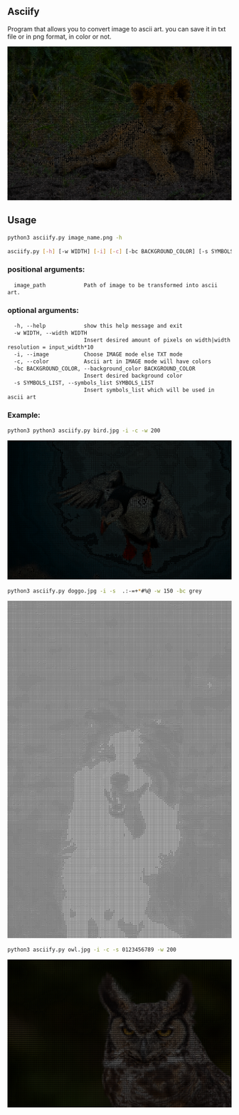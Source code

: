## Asciify
Program that allows you to convert image to ascii art.
you can save it in txt file or in png format, in color or not.

![GitHub Logo](lion_ascii.png)

## Usage
```bash
python3 asciify.py image_name.png -h
```
```bash
asciify.py [-h] [-w WIDTH] [-i] [-c] [-bc BACKGROUND_COLOR] [-s SYMBOLS_LIST] image_path
```
### positional arguments:
```
  image_path            Path of image to be transformed into ascii art.
```

### optional arguments:
```
  -h, --help            show this help message and exit
  -w WIDTH, --width WIDTH
                        Insert desired amount of pixels on width|width resolution = input_width*10
  -i, --image           Choose IMAGE mode else TXT mode
  -c, --color           Ascii art in IMAGE mode will have colors
  -bc BACKGROUND_COLOR, --background_color BACKGROUND_COLOR
                        Insert desired background color
  -s SYMBOLS_LIST, --symbols_list SYMBOLS_LIST
                        Insert symbols_list which will be used in ascii art

```

### Example:
```bash
python3 python3 asciify.py bird.jpg -i -c -w 200
```
![GitHub Logo](bird_ascii.png)

```bash
python3 asciify.py doggo.jpg -i -s  .:-=+*#%@ -w 150 -bc grey
```
![GitHub Logo](doggo_ascii.png)

```bash
python3 asciify.py owl.jpg -i -c -s 0123456789 -w 200
```
![GitHub Logo](owl_ascii.png)